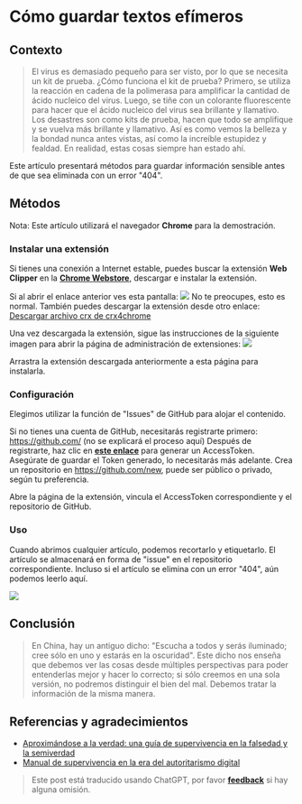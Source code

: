 # Cómo guardar textos efímeros

## Contexto

> El virus es demasiado pequeño para ser visto, por lo que se necesita un kit de prueba. ¿Cómo funciona el kit de prueba? Primero, se utiliza la reacción en cadena de la polimerasa para amplificar la cantidad de ácido nucleico del virus. Luego, se tiñe con un colorante fluorescente para hacer que el ácido nucleico del virus sea brillante y llamativo.
> Los desastres son como kits de prueba, hacen que todo se amplifique y se vuelva más brillante y llamativo. Así es como vemos la belleza y la bondad nunca antes vistas, así como la increíble estupidez y fealdad. En realidad, estas cosas siempre han estado ahí.

Este artículo presentará métodos para guardar información sensible antes de que sea eliminada con un error "404".

## Métodos

Nota: Este artículo utilizará el navegador **Chrome** para la demostración.

### Instalar una extensión

Si tienes una conexión a Internet estable, puedes buscar la extensión **Web Clipper** en la [**Chrome Webstore**](https://chrome.google.com/webstore/category/extensions?hl=zh-CN), descargar e instalar la extensión.

Si al abrir el enlace anterior ves esta pantalla:
![](https://wiki-media-1253965369.cos.ap-guangzhou.myqcloud.com/img/20200207144241.png)
No te preocupes, esto es normal. También puedes descargar la extensión desde otro enlace:
[Descargar archivo crx de crx4chrome](https://www.crx4chrome.com/go.php?p=169618&s=1&l=https%3A%2F%2Ff2.crx4chrome.com%2Fcrx.php%3Fi%3Dmhfbofiokmppgdliakminbgdgcmbhbac%26v%3D1.18.0)

Una vez descargada la extensión, sigue las instrucciones de la siguiente imagen para abrir la página de administración de extensiones:
![](https://wiki-media-1253965369.cos.ap-guangzhou.myqcloud.com/img/20200207144627.png)

Arrastra la extensión descargada anteriormente a esta página para instalarla.

### Configuración

Elegimos utilizar la función de "Issues" de GitHub para alojar el contenido.

Si no tienes una cuenta de GitHub, necesitarás registrarte primero: https://github.com/ (no se explicará el proceso aquí)
Después de registrarte, haz clic en [**este enlace**](https://github.com/settings/tokens/new?scopes=repo&description=Web%20Clipper) para generar un AccessToken. Asegúrate de guardar el Token generado, lo necesitarás más adelante.
Crea un repositorio en https://github.com/new, puede ser público o privado, según tu preferencia.

Abre la página de la extensión, vincula el AccessToken correspondiente y el repositorio de GitHub.

### Uso

Cuando abrimos cualquier artículo, podemos recortarlo y etiquetarlo. El artículo se almacenará en forma de "issue" en el repositorio correspondiente.
Incluso si el artículo se elimina con un error "404", aún podemos leerlo aquí.

![](https://wiki-media-1253965369.cos.ap-guangzhou.myqcloud.com/img/20200207151224.png)

## Conclusión

> En China, hay un antiguo dicho: "Escucha a todos y serás iluminado; cree sólo en uno y estarás en la oscuridad". Este dicho nos enseña que debemos ver las cosas desde múltiples perspectivas para poder entenderlas mejor y hacer lo correcto; si sólo creemos en una sola versión, no podremos distinguir el bien del mal. Debemos tratar la información de la misma manera.

## Referencias y agradecimientos

- [Aproximándose a la verdad: una guía de supervivencia en la falsedad y la semiverdad](https://mp.weixin.qq.com/s?__biz=MzAxMjQwNDcxNQ==&mid=2649329422&idx=1&sn=7f104ad54b862e94e889b335540cf85b&chksm=83af7d8ab4d8f49cb965a02a0988190fb7ef3a2abc4dd2ba62ed94ba7b4ac22aa506b11e6cf2&mpshare=1&scene=1&srcid=&sharer_sharetime=1581056806984&sharer_shareid=57baeb2b96d0cff9b17ac2c15b36602b&key=89c13119caee7b32f577a3b86d4de27c26b06239fbe092655e565f03e63f6810b2a7f6265a6b06302d4f6bb40433ea11b14283b80af696e4ba859598cac6ba8ecf67e3f62417a1de3347aad106a5e70b&ascene=1&uin=MTk5MDUwOTA0Mg%3D%3D&devicetype=Windows+10&version=6208006f&lang=zh_CN&exportkey=AwreTiO%2BkLxNNC2wt4nS0xA%3D&pass_ticket=9ERj0119cqTkVmDsc4nP%2BPcvPRUOx3xYuJyu6%2Bei%2Bmn1pTPoSMBYPULl6wx76He3)
- [Manual de supervivencia en la era del autoritarismo digital](https://g-rosidte.gitbook.io/record-of-survival-in-digital-totalitarian-era/v/shu-zi-ji-quan-shi-dai-sheng-cun-shou-ji/)

> Este post está traducido usando ChatGPT, por favor [**feedback**](https://github.com/linyuxuanlin/Wiki_MkDocs/issues/new) si hay alguna omisión.